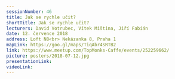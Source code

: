 ```yaml
---
sessionNumber: 46
title: Jak se rychle učit?
shortTitle: Jak se rychle učit?
lecturers: David Votrubec, Vítek Miština, Jiří Fabián
date: 12. července 2018
address: Loft N8<br> Nekázanka 8, Praha 1
mapLink: https://goo.gl/maps/TiqAbr4sRTB2
link: https://www.meetup.com/TopMonks-Caffe/events/252259662/
picture: posters/2018-07-12.jpg
presentationLink:
videoLink:
---
```

